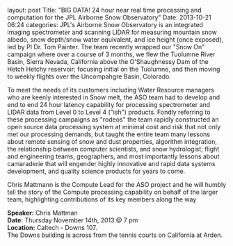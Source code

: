 layout: post
Title: "BIG DATA! 24 hour near real time processing and computation for the JPL Airborne Snow Observatory"
Date: 2013-10-21 06:24
categories: 
JPL's Airborne Snow Observatory is an integrated imaging spectrometer and scanning LIDAR for measuring mountain snow albedo, snow depth/snow water equivalent, and ice height (once exposed), led by PI Dr. Tom Painter.  The team recently wrapped our "Snow On" campaign where over a course of 3 months, we flew the Tuolumne River Basin, Sierra Nevada, California above the O'Shaughnessy Dam of the Hetch Hetchy reservoir; focusing initial on the Tuolumne, and then moving to weekly flights over the Uncompahgre Basin, Colorado.

To meet the needs of its customers including Water Resource managers who are keenly interested in Snow melt, the ASO team had to develop and end to end 24 hour latency capability for processing spectrometer and LIDAR data from Level 0 to Level 4 ("ish") products. Fondly referring to these processing campaigns as "rodeos" the team rapidly constructed an open source data processing system at minimal cost and risk that not only met our processing demands, but taught the entire team many lessons about remote sensing of snow and dust properties, algorithm integration, the relationship between computer scientists, and snow hydrologist; flight and engineering teams, geographers, and most importantly lessons about camaraderie that will engender highly innovative and rapid data systems development, and quality science products for years to come.

Chris Mattmann is the Compute Lead for the ASO project and he will humbly tell the story of the Compute processing capability on behalf of the larger team, highlighting contributions of its key members along the way

__Speaker:__ Chris Mattman <br/>
__Date:__ Thursday November 14th, 2013 @ 7 pm <br/>
__Location:__ Caltech - Downs 107. <br/>
The Downs building is across from the tennis  courts on California at Arden. 

